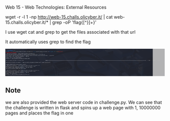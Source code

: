 Web 15 - Web Technologies: External Resources

wget -r -l 1 -np http://web-15.challs.olicyber.it/ | cat web-15.challs.olicyber.it/* | grep -oP 'flag\{[^}]+\}'

I use wget cat and grep to get the files associated with that url 

It automatically uses grep to find the flag 

![Level 15 screenshot](screenshots/Level15ScreenShot.png)


## Note ## 

we are also provided the web server code in challenge.py. We can see that the challenge is written in flask and spins up a web page with 1, 10000000 pages and places the flag in one
